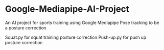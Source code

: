 # Google-Mediapipe-AI-Project
An AI project for sports training using Google Mediapipe Pose tracking to be a posture correction

Squat.py for squat training posture correction
Push-up.py for push up posture correction

